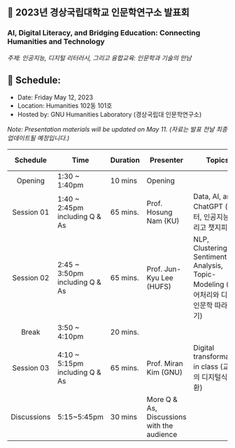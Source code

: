 ## 🌿 2023년 경상국립대학교 인문학연구소 발표회
### AI, Digital Literacy, and Bridging Education: Connecting Humanities and Technology
_주제: 인공지능, 디지털 리터러시, 그리고 융합교육: 인문학과 기술의 만남_

## 🌱 Schedule:
+ Date: Friday May 12, 2023
+ Location: Humanities 102동 101호
+ Hosted by: GNU Humanities Laboratory (경상국립대 인문학연구소)

_Note: Presentation materials will be updated on May 11. (자료는 발표 전날 최종 업데이트될 예정입니다.)_

|Schedule | Time | Duration | Presenter | Topics | Lecture materials |
|:--:|--|--|--|--|--|
|Opening| 1:30 ~ 1:40pm | 10 mins | Opening |  ||
|Session 01 |1:40 ~ 2:45pm <br>including Q & As | 65 mins.| Prof. Hosung Nam (KU) |  Data, AI, and ChatGPT (데이터, 인공지능, 그리고 챗지피티) | |
|Session 02 |2:45 ~ 3:50pm <br>including Q & As | 65 mins.| Prof. Jun-Kyu Lee (HUFS) |NLP, Clustering, Sentiment Analysis, Topic-Modeling (자연어처리와 디지털인문학 따라하기) ||
|Break| 3:50 ~ 4:10pm |20 mins.  |||
|Session 03 |4:10 ~ 5:15pm <br>including Q & As | 65 mins.| Prof. Miran Kim (GNU) | Digital transformation in class (교실의 디지털식 전환) ||
| Discussions| 5:15~5:45pm | 30 mins| More Q & As, Discussions with the audience | ||


